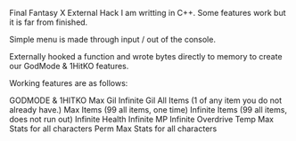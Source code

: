 Final Fantasy X External Hack I am writting in C++. Some features work but it is far from finished.

Simple menu is made through input / out of the console. 

Externally hooked a function and wrote bytes directly to memory to create our GodMode & 1HitKO features.

Working features are as follows:

GODMODE & 1HITKO
Max Gil 
Infinite Gil
All Items (1 of any item you do not already have.)
Max Items (99 all items, one time)
Infinite Items (99 all items, does not run out)
Infinite Health
Infinite MP
Infinite Overdrive
Temp Max Stats for all characters
Perm Max Stats for all characters
